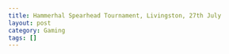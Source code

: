 ```yaml
---
title: Hammerhal Spearhead Tournament, Livingston, 27th July
layout: post
category: Gaming
tags: []
---
```



